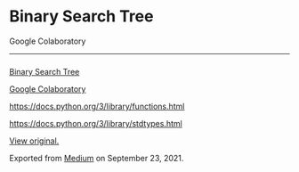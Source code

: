 Binary Search Tree
==================

Google Colaboratory

------------------------------------------------------------------------

###  

<a href="https://www.cs.usfca.edu/~galles/visualization/BST.html" class="markup--anchor markup--p-anchor">Binary Search Tree</a>

<a href="https://colab.research.google.com/drive/1tlPYAG4KAbNNmQ2dNr4aOm88iFX4MEG4?usp=sharing" class="markup--anchor markup--p-anchor">Google Colaboratory</a>

<a href="https://docs.python.org/3/library/functions.html" class="markup--anchor markup--p-anchor">https://docs.python.org/3/library/functions.html</a>

<a href="https://docs.python.org/3/library/stdtypes.html" class="markup--anchor markup--p-anchor">https://docs.python.org/3/library/stdtypes.html</a>

[View original.](https://medium.com/p/8b26d4dff24e)

Exported from [Medium](https://medium.com) on September 23, 2021.
